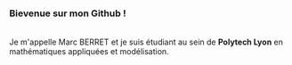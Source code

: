 ### Bievenue sur mon Github ! 

<br> Je m'appelle Marc BERRET et je suis étudiant au sein de __Polytech Lyon__ en mathématiques appliquées et modélisation.
